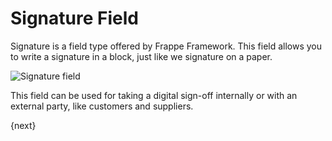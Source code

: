 # Signature Field

Signature is a field type offered by Frappe Framework. This field allows you to write a signature in a block, just like we signature on a paper.

<img alt="Signature field" class="screenshot" src="{{docs_base_url}}/v12/assets/img/customize/customize-signature field.gif">

This field can be used for taking a digital sign-off internally or with an external party, like customers and suppliers.

{next}
